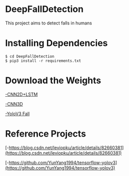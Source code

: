 # DeepFallDetection
This project aims to detect falls in humans

# Installing Dependencies

```bashrc
$ cd DeepFallDetection
$ pip3 install -r requirements.txt
```

# Download the Weights

[-CNN2D+LSTM](https://drive.google.com/file/d/114pkYQiKznNHHGBN7RRZdirOupv_OL3c/view?usp=sharing)

[-CNN3D](https://drive.google.com/file/d/1ducW85ODMJuSHLxqnh-KwogZMsRpo2yb/view?usp=sharing)

[-YoloV3 Fall](https://drive.google.com/file/d/1ajF7rVtArMFAYDk3LHr4moGeTvLUB8a2/view?usp=sharing)

# Reference Projects

[-https://blog.csdn.net/leviopku/article/details/82660381](https://blog.csdn.net/leviopku/article/details/82660381)

[-https://github.com/YunYang1994/tensorflow-yolov3](https://github.com/YunYang1994/tensorflow-yolov3)